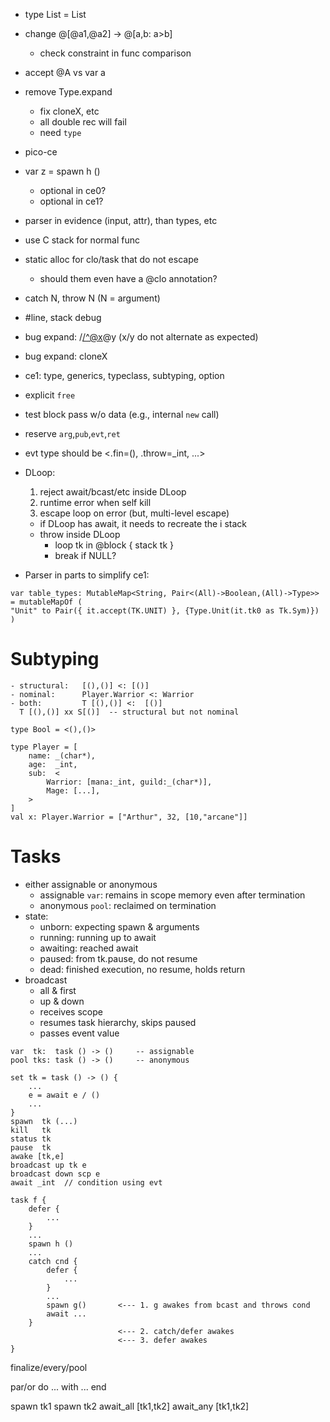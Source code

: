 - type List = List
- change @[@a1,@a2] -> @[a,b: a>b]
  - check constraint in func comparison
- accept @A vs var a
- remove Type.expand
  - fix cloneX, etc
  - all double rec will fail
  - need `type`
- pico-ce
- var z = spawn h ()
  - optional in ce0?
  - optional in ce1?
- parser in evidence (input, attr), than types, etc
- use C stack for normal func
- static alloc for clo/task that do not escape
  - should them even have a @clo annotation?
- catch N, throw N (N = argument)
- \#line, stack debug
- bug expand: /</^@x>@y (x/y do not alternate as expected)
- bug expand: cloneX
- ce1: type, generics, typeclass, subtyping, option
- explicit `free`
- test block pass w/o data (e.g., internal `new` call)
- reserve `arg`,`pub`,`evt`,`ret`
- evt type should be <.fin=(), .throw=_int, ...>
- DLoop:
  1. reject await/bcast/etc inside DLoop
  2. runtime error when self kill
  3. escape loop on error (but, multi-level escape)
  - if DLoop has await, it needs to recreate the i stack
  - throw inside DLoop
    - loop tk in @block { stack tk }
    - break if NULL?

- Parser in parts to simplify ce1:

```
var table_types: MutableMap<String, Pair<(All)->Boolean,(All)->Type>> = mutableMapOf (
"Unit" to Pair({ it.accept(TK.UNIT) }, {Type.Unit(it.tk0 as Tk.Sym)})
)
```

# Subtyping
    - structural:   [(),()] <: [()]
    - nominal:      Player.Warrior <: Warrior
    - both:         T [(),()] <:  [()]
      T [(),()] xx S[()]  -- structural but not nominal

```
type Bool = <(),()>
```

```
type Player = [
    name: _(char*),
    age:  _int,
    sub:  <
        Warrior: [mana:_int, guild:_(char*)],
        Mage: [...],
    >
]
val x: Player.Warrior = ["Arthur", 32, [10,"arcane"]]
```

# Tasks

- either assignable or anonymous
    - assignable `var`: remains in scope memory even after termination
    - anonymous `pool`: reclaimed on termination
- state:
    - unborn:   expecting spawn & arguments
    - running:  running up to await
    - awaiting: reached await
    - paused:   from tk.pause, do not resume
    - dead:     finished execution, no resume, holds return
- broadcast
    - all & first
    - up & down
    - receives scope
    - resumes task hierarchy, skips paused
    - passes event value

```
var  tk:  task () -> ()     -- assignable
pool tks: task () -> ()     -- anonymous

set tk = task () -> () {
    ...
    e = await e / ()
    ...
}
spawn  tk (...) 
kill   tk
status tk
pause  tk
awake [tk,e]
broadcast up tk e
broadcast down scp e
await _int  // condition using evt

task f {
    defer {
        ...
    }
    ...
    spawn h ()
    ...
    catch cnd {
        defer {
            ...
        }
        ...
        spawn g()       <--- 1. g awakes from bcast and throws cond
        await ...
    }
                        <--- 2. catch/defer awakes
                        <--- 3. defer awakes
}
```

finalize/every/pool

par/or do
    ...
with
    ...
end

spawn tk1
spawn tk2
await_all [tk1,tk2]
await_any [tk1,tk2]

